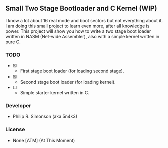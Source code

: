 ## Small Two Stage Bootloader and C Kernel (WIP)

I know a lot about 16 real mode and boot sectors but not everything about it. I
am doing this small project to learn even more, after all knowledge is power. This
project will show you how to write a two stage boot loader written in NASM (Net-wide Assembler), also with a simple kernel
written in pure C.

### TODO

 - [x] - First stage boot loader (for loading second stage).
 - [x] - Second stage boot loader (for loading kernel).
 - [ ] - Simple starter kernel written in C.

### Developer

 - Philip R. Simonson (aka 5n4k3)

### License

 - None [ATM] (At This Moment)
